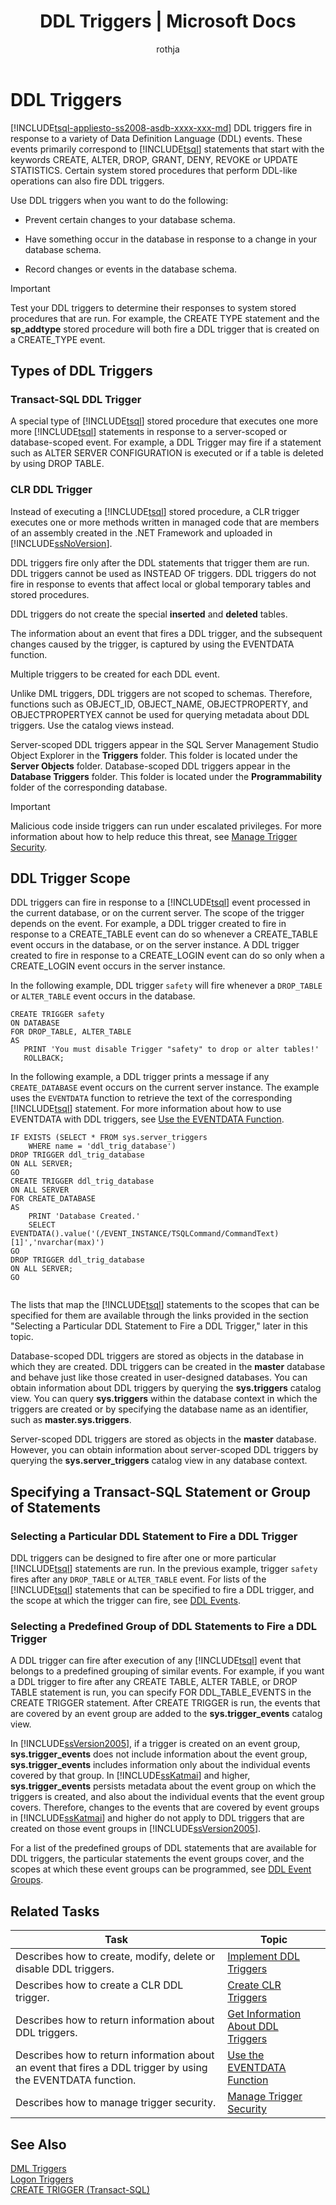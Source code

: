 ﻿---
title: "DDL Triggers | Microsoft Docs"
ms.custom: ""
ms.date: "03/14/2017"
ms.prod: sql
ms.reviewer: ""
ms.suite: "sql"
ms.technology:
ms.tgt_pltfrm: ""
ms.topic: conceptual
helpviewer_keywords: 
  - "DDL triggers, about DDL triggers"
ms.assetid: 1a4a6564-9820-4a14-9305-2c0e9ea37454
author: "rothja"
ms.author: "jroth"
manager: craigg
monikerRange: "=azuresqldb-current||>=sql-server-2016||=sqlallproducts-allversions||>=sql-server-linux-2017"
---
# DDL Triggers
[!INCLUDE[tsql-appliesto-ss2008-asdb-xxxx-xxx-md](../../includes/tsql-appliesto-ss2008-asdb-xxxx-xxx-md.md)]
  DDL triggers fire in response to a variety of Data Definition Language (DDL) events. These events primarily correspond to [!INCLUDE[tsql](../../includes/tsql-md.md)] statements that start with the keywords CREATE, ALTER, DROP, GRANT, DENY, REVOKE or UPDATE STATISTICS. Certain system stored procedures that perform DDL-like operations can also fire DDL triggers.  
  
 Use DDL triggers when you want to do the following:  
  
-   Prevent certain changes to your database schema.  
  
-   Have something occur in the database in response to a change in your database schema.  
  
-   Record changes or events in the database schema.  
  
> [!IMPORTANT]  
>  Test your DDL triggers to determine their responses to system stored procedures that are run. For example, the CREATE TYPE statement and the **sp_addtype** stored procedure will both fire a DDL trigger that is created on a CREATE_TYPE event.  
  
## Types of DDL Triggers  
 ### Transact-SQL DDL Trigger  
 A special type of [!INCLUDE[tsql](../../includes/tsql-md.md)] stored procedure that executes one more more [!INCLUDE[tsql](../../includes/tsql-md.md)] statements in response to a server-scoped or database-scoped event. For example, a DDL Trigger may fire if a statement such as ALTER SERVER CONFIGURATION is executed or if a table is deleted by using DROP TABLE.  
  
 ### CLR DDL Trigger  
 Instead of executing a [!INCLUDE[tsql](../../includes/tsql-md.md)] stored procedure, a CLR trigger executes one or more methods written in managed code that are members of an assembly created in the .NET Framework and uploaded in [!INCLUDE[ssNoVersion](../../includes/ssnoversion-md.md)].  
  
 DDL triggers fire only after the DDL statements that trigger them are run. DDL triggers cannot be used as INSTEAD OF triggers. DDL triggers do not fire in response to events that affect local or global temporary tables and stored procedures.  
  
 DDL triggers do not create the special **inserted** and **deleted** tables.  
  
 The information about an event that fires a DDL trigger, and the subsequent changes caused by the trigger, is captured by using the EVENTDATA function.  
  
 Multiple triggers to be created for each DDL event.  
  
 Unlike DML triggers, DDL triggers are not scoped to schemas. Therefore, functions such as OBJECT_ID, OBJECT_NAME, OBJECTPROPERTY, and OBJECTPROPERTYEX cannot be used for querying metadata about DDL triggers. Use the catalog views instead.  
  
 Server-scoped DDL triggers appear in the SQL Server Management Studio Object Explorer in the **Triggers** folder. This folder is located under the **Server Objects** folder. Database-scoped DDL triggers appear in the **Database Triggers** folder. This folder is located under the **Programmability** folder of the corresponding database.  
  
> [!IMPORTANT]  
>  Malicious code inside triggers can run under escalated privileges. For more information about how to help reduce this threat, see [Manage Trigger Security](../../relational-databases/triggers/manage-trigger-security.md).  
  
## DDL Trigger Scope  
 DDL triggers can fire in response to a [!INCLUDE[tsql](../../includes/tsql-md.md)] event processed in the current database, or on the current server. The scope of the trigger depends on the event. For example, a DDL trigger created to fire in response to a CREATE_TABLE event can do so whenever a CREATE_TABLE event occurs in the database, or on the server instance. A DDL trigger created to fire in response to a CREATE_LOGIN event can do so only when a CREATE_LOGIN event occurs in the server instance.  
  
 In the following example, DDL trigger `safety` will fire whenever a `DROP_TABLE` or `ALTER_TABLE` event occurs in the database.  
  
```  
CREATE TRIGGER safety   
ON DATABASE   
FOR DROP_TABLE, ALTER_TABLE   
AS   
   PRINT 'You must disable Trigger "safety" to drop or alter tables!'   
   ROLLBACK;  
```  
  
 In the following example, a DDL trigger prints a message if any `CREATE_DATABASE` event occurs on the current server instance. The example uses the `EVENTDATA` function to retrieve the text of the corresponding [!INCLUDE[tsql](../../includes/tsql-md.md)] statement. For more information about how to use EVENTDATA with DDL triggers, see [Use the EVENTDATA Function](../../relational-databases/triggers/use-the-eventdata-function.md).  
  
```  
IF EXISTS (SELECT * FROM sys.server_triggers  
    WHERE name = 'ddl_trig_database')  
DROP TRIGGER ddl_trig_database  
ON ALL SERVER;  
GO  
CREATE TRIGGER ddl_trig_database   
ON ALL SERVER   
FOR CREATE_DATABASE   
AS   
    PRINT 'Database Created.'  
    SELECT EVENTDATA().value('(/EVENT_INSTANCE/TSQLCommand/CommandText)[1]','nvarchar(max)')  
GO  
DROP TRIGGER ddl_trig_database  
ON ALL SERVER;  
GO  
  
```  
  
 The lists that map the [!INCLUDE[tsql](../../includes/tsql-md.md)] statements to the scopes that can be specified for them are available through the links provided in the section "Selecting a Particular DDL Statement to Fire a DDL Trigger," later in this topic.  
  
 Database-scoped DDL triggers are stored as objects in the database in which they are created. DDL triggers can be created in the **master** database and behave just like those created in user-designed databases. You can obtain information about DDL triggers by querying the **sys.triggers** catalog view. You can query **sys.triggers** within the database context in which the triggers are created or by specifying the database name as an identifier, such as **master.sys.triggers**.  
  
 Server-scoped DDL triggers are stored as objects in the **master** database. However, you can obtain information about server-scoped DDL triggers by querying the **sys.server_triggers** catalog view in any database context.  
  
## Specifying a Transact-SQL Statement or Group of Statements  
  
### Selecting a Particular DDL Statement to Fire a DDL Trigger  
 DDL triggers can be designed to fire after one or more particular [!INCLUDE[tsql](../../includes/tsql-md.md)] statements are run. In the previous example, trigger `safety` fires after any `DROP_TABLE` or `ALTER_TABLE` event. For lists of the [!INCLUDE[tsql](../../includes/tsql-md.md)] statements that can be specified to fire a DDL trigger, and the scope at which the trigger can fire, see [DDL Events](../../relational-databases/triggers/ddl-events.md).  
  
### Selecting a Predefined Group of DDL Statements to Fire a DDL Trigger  
 A DDL trigger can fire after execution of any [!INCLUDE[tsql](../../includes/tsql-md.md)] event that belongs to a predefined grouping of similar events. For example, if you want a DDL trigger to fire after any CREATE TABLE, ALTER TABLE, or DROP TABLE statement is run, you can specify FOR DDL_TABLE_EVENTS in the CREATE TRIGGER statement. After CREATE TRIGGER is run, the events that are covered by an event group are added to the **sys.trigger_events** catalog view.  
  
 In [!INCLUDE[ssVersion2005](../../includes/ssversion2005-md.md)], if a trigger is created on an event group, **sys.trigger_events** does not include information about the event group, **sys.trigger_events** includes information only about the individual events covered by that group. In [!INCLUDE[ssKatmai](../../includes/sskatmai-md.md)] and higher, **sys.trigger_events** persists metadata about the event group on which the triggers is created, and also about the individual events that the event group covers. Therefore, changes to the events that are covered by event groups in [!INCLUDE[ssKatmai](../../includes/sskatmai-md.md)] and higher do not apply to DDL triggers that are created on those event groups in [!INCLUDE[ssVersion2005](../../includes/ssversion2005-md.md)].  
  
 For a list of the predefined groups of DDL statements that are available for DDL triggers, the particular statements the event groups cover, and the scopes at which these event groups can be programmed, see [DDL Event Groups](../../relational-databases/triggers/ddl-event-groups.md).  
  
## Related Tasks  
  
|Task|Topic|  
|----------|-----------|  
|Describes how to create, modify, delete or disable DDL triggers.|[Implement DDL Triggers](../../relational-databases/triggers/implement-ddl-triggers.md)|  
|Describes how to create a CLR DDL trigger.|[Create CLR Triggers](../../relational-databases/triggers/create-clr-triggers.md)|  
|Describes how to return information about DDL triggers.|[Get Information About DDL Triggers](../../relational-databases/triggers/get-information-about-ddl-triggers.md)|  
|Describes how to return information about an event that fires a DDL trigger by using the EVENTDATA function.|[Use the EVENTDATA Function](../../relational-databases/triggers/use-the-eventdata-function.md)|  
|Describes how to manage trigger security.|[Manage Trigger Security](../../relational-databases/triggers/manage-trigger-security.md)|  
  
## See Also  
 [DML Triggers](../../relational-databases/triggers/dml-triggers.md)   
 [Logon Triggers](../../relational-databases/triggers/logon-triggers.md)   
 [CREATE TRIGGER &#40;Transact-SQL&#41;](../../t-sql/statements/create-trigger-transact-sql.md)  
  
  
